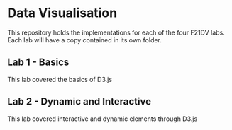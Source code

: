 # Data Visualisation

This repository holds the implementations for each of the four F21DV labs.
Each lab will have a copy contained in its own folder.

## Lab 1 - Basics

This lab covered the basics of D3.js

## Lab 2 - Dynamic and Interactive

This lab covered interactive and dynamic elements through D3.js